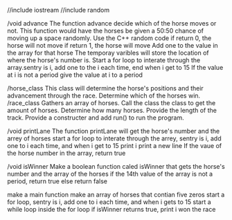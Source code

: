 //include iostream
//include random


/void advance
The function advance decide which of the horse moves or not.
This function would have the horses be given a 50:50 chance of moving up a space randomly.
Use the C++ random code
if return 0, the horse will not move
if return 1, the horse will move
Add one to the value in the array for that horse
The temporay varibles will store the location of where the horse's number is.
Start a for loop to interate through the array.sentry is i, add one to the i each time, end when i get to 15
If the value at i is not a period 
give the value at i to a period 

/horse_class
This class will determine the horse's positions and their advancement through the race.
Determine which of the horses win.
/race_class
Gathers an array of horses. Call the class the class to get the amount of horses.
Determine how many horses. Provide the length of the track. Provide a constructer and add run() to run the program.

/void printLane
The function printLane will get the horse's number and the arrey of horses
start a for loop to interate through the arrey, sentry is i, add one to i each time, and when i get to 15
print i
print a new line
If the vaue of the horse number in the array, return true

/void isWinner
Make a boolean function caled isWinner that gets the horse's number and the array of the horses
if the 14th value of the array is not a period, return true
else return false

make a main function 
make an array of horses that contian five zeros 
start a for loop, sentry is i, add one to i each time, and when i gets to 15
start a while loop 
inside the for loop if isWinner returns true, print i won the race
